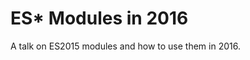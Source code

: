 ES* Modules in 2016
========================

A talk on ES2015 modules and how to use them in 2016.
